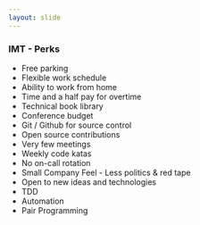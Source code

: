 ```yaml
---
layout: slide
---
```


### IMT - Perks

* Free parking
* Flexible work schedule
* Ability to work from home
* Time and a half pay for overtime
* Technical book library
* Conference budget
* Git / Github for source control
* Open source contributions
* Very few meetings
* Weekly code katas
* No on-call rotation
* Small Company Feel - Less politics & red tape
* Open to new ideas and technologies
* TDD
* Automation
* Pair Programming
